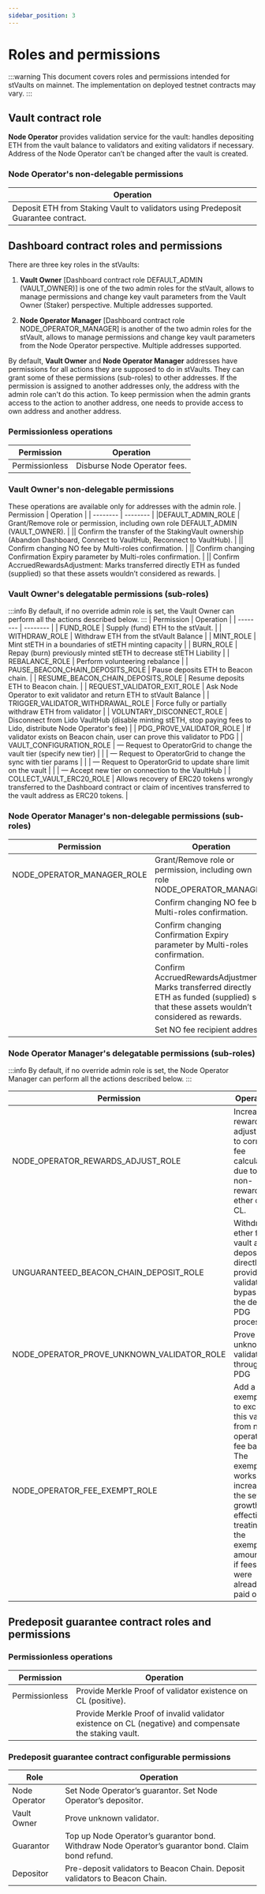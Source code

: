 ```yaml
---
sidebar_position: 3
---
```


# Roles and permissions
:::warning
This document covers roles and permissions intended for stVaults on mainnet. The implementation on deployed testnet contracts may vary.
:::
## Vault contract role

**Node Operator** provides validation service for the vault: handles depositing ETH from the vault balance to validators and exiting validators if necessary. Address of the Node Operator can’t be changed after the vault is created.

### Node Operator's non-delegable permissions
| Operation |
| -------- |
| Deposit ETH from Staking Vault to validators using Predeposit Guarantee contract. |

## Dashboard contract roles and permissions
There are three key roles in the stVaults:

1. **Vault Owner** [Dashboard contract role DEFAULT_ADMIN (VAULT_OWNER)] is one of the two admin roles for the stVault, allows to manage permissions and change key vault parameters from the Vault Owner (Staker) perspective. Multiple addresses supported.

2. **Node Operator Manager** [Dashboard contract role NODE_OPERATOR_MANAGER] is another of the two admin roles for the stVault, allows to manage permissions and change key vault parameters from the Node Operator perspective. Multiple addresses supported.

By default, **Vault Owner** and **Node Operator Manager** addresses have permissions for all actions they are supposed to do in stVaults. They can grant some of these permissions (sub-roles) to other addresses. If the permission is assigned to another addresses only, the address with the admin role can't do this action. To keep permission when the admin grants access to the action to another address, one needs to provide access to own address and another address.

 
### Permissionless operations

| Permission | Operation |
| -------- | -------- |
|Permissionless | Disburse Node Operator fees. |

### Vault Owner's non-delegable permissions
These operations are available only for addresses with the admin role. 
| Permission | Operation |
| -------- | -------- |
|DEFAULT_ADMIN_ROLE | Grant/Remove role or permission, including own role DEFAULT_ADMIN (VAULT_OWNER). |
|| Confirm the transfer of the StakingVault ownership (Abandon Dashboard, Connect to VaultHub, Reconnect to VaultHub). |
|| Confirm changing NO fee by Multi-roles confirmation. |
|| Confirm changing Confirmation Expiry parameter by Multi-roles confirmation. |
|| Confirm AccruedRewardsAdjustment: Marks transferred directly ETH as funded (supplied) so that these assets wouldn’t considered as rewards. |


### Vault Owner's delegatable permissions (sub-roles)
:::info
By default, if no override admin role is set, the Vault Owner can perform all the actions described below.
:::
| Permission | Operation |
| -------- | -------- |
| FUND_ROLE | Supply (fund) ETH to the stVault. |
| WITHDRAW_ROLE | Withdraw ETH from the stVault Balance |
| MINT_ROLE | Mint stETH in a boundaries of stETH minting capacity |
| BURN_ROLE | Repay (burn) previously minted stETH to decrease stETH Liability |
| REBALANCE_ROLE | Perform volunteering rebalance |
| PAUSE_BEACON_CHAIN_DEPOSITS_ROLE | Pause deposits ETH to Beacon chain. |
| RESUME_BEACON_CHAIN_DEPOSITS_ROLE | Resume deposits ETH to Beacon chain. |
| REQUEST_VALIDATOR_EXIT_ROLE | Ask Node Operator to exit validator and return ETH to stVault Balance |
| TRIGGER_VALIDATOR_WITHDRAWAL_ROLE | Force fully or partially withdraw ETH from validator |
| VOLUNTARY_DISCONNECT_ROLE | Disconnect from Lido VaultHub (disable minting stETH, stop paying fees to Lido, distribute Node Operator's fee) |
| PDG_PROVE_VALIDATOR_ROLE | If validator exists on Beacon chain, user can prove this validator to PDG |
| VAULT_CONFIGURATION_ROLE | — Request to OperatorGrid to change the vault tier (specify new tier) |
| | — Request to OperatorGrid to change the sync with tier params |
| | — Request to OperatorGrid to update share limit on the vault |
| | — Accept new tier on connection to the VaultHub |
| COLLECT_VAULT_ERC20_ROLE |  Allows recovery of ERC20 tokens wrongly transferred to the Dashboard contract or claim of incentives transferred to the vault address as ERC20 tokens. |


### Node Operator Manager's non-delegable permissions (sub-roles)
| Permission | Operation |
| -------- | -------- |
|NODE_OPERATOR_MANAGER_ROLE| Grant/Remove role or permission, including own role NODE_OPERATOR_MANAGER. |
|| Confirm changing NO fee by Multi-roles confirmation. |
|| Confirm changing Confirmation Expiry parameter by Multi-roles confirmation. |
|| Confirm AccruedRewardsAdjustment: Marks transferred directly ETH as funded (supplied) so that these assets wouldn’t considered as rewards. |
|| Set NO fee recipient address. |

### Node Operator Manager's delegatable permissions (sub-roles)
:::info
By default, if no override admin role is set, the Node Operator Manager can perform all the actions described below.
:::

| Permission | Operation |
| -------- | -------- |
| NODE_OPERATOR_REWARDS_ADJUST_ROLE | Increase rewards adjustment to correct fee calculation due to non-rewards ether on CL. |
| UNGUARANTEED_BEACON_CHAIN_DEPOSIT_ROLE | Withdraw ether from vault and deposits directly to provided validators bypassing the default PDG process |
| NODE_OPERATOR_PROVE_UNKNOWN_VALIDATOR_ROLE | Prove unknown validators through PDG |
| NODE_OPERATOR_FEE_EXEMPT_ROLE | Add a fee exemption to exclude this value from node operator fee base. The exemption works by increasing the settled growth, effectively treating the exempted amount as if fees were already paid on it. |


## Predeposit guarantee contract roles and permissions

### Permissionless operations
| Permission | Operation |
| -------- | -------- |
|Permissionless | Provide Merkle Proof of validator existence on CL (positive). |
| | Provide Merkle Proof of invalid validator existence on CL (negative) and compensate the staking vault. |

### Predeposit guarantee contract configurable permissions

| Role | Operation |
| -------- | -------- |
| Node Operator | Set Node Operator’s guarantor. Set Node Operator’s depositor. |
| Vault Owner | Prove unknown validator. |
| Guarantor | Top up Node Operator’s guarantor bond. Withdraw Node Operator’s guarantor bond. Claim bond refund. |
| Depositor | Pre-deposit validators to Beacon Chain. Deposit validators to Beacon Chain. |
